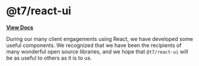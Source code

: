 # @t7/react-ui

**[View Docs](https://t7.github.io/react-ui)**

During our many client engagements using React, we have developed some useful components. We recognized that we have been the recipients of many wonderful open source libraries, and we hope that `@t7/react-ui` will be as useful to others as it is to us.

